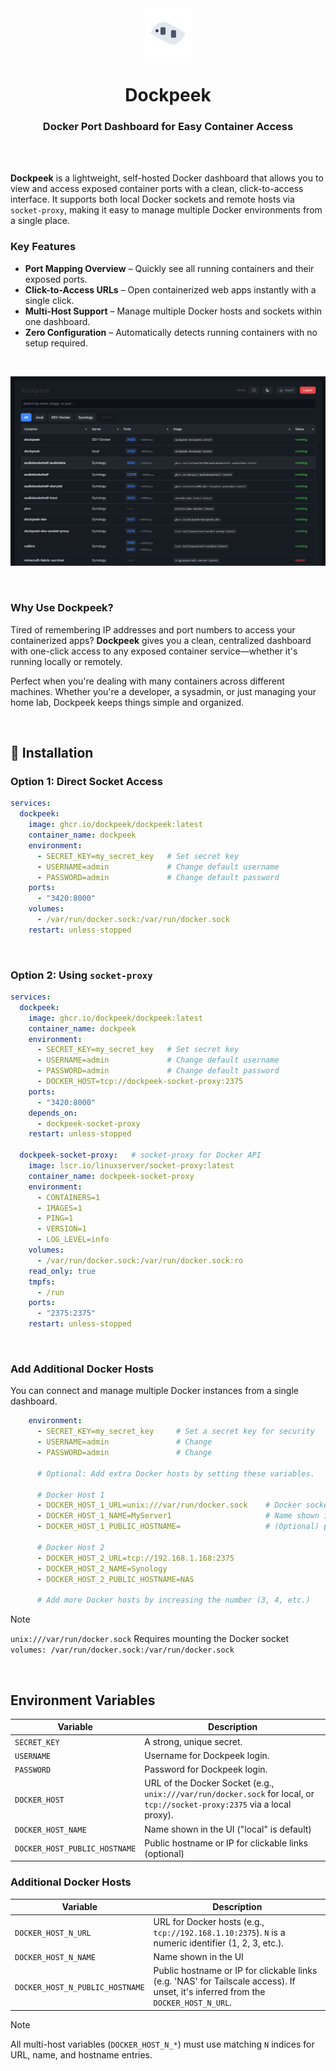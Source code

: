 <div align="center">
  <a href="https://github.com/dockpeek/dockpeek">
     <img src="static/logo_2.svg" alt="dockpeek logo" width="80" height="80"/>
  </a>
</div>

<h1 align="center">Dockpeek</h1>
<h3 align="center">Docker Port Dashboard for Easy Container Access</h3>

<br>
<br>

**Dockpeek** is a lightweight, self-hosted Docker dashboard that allows you to view and access exposed container ports with a clean, click-to-access interface. It supports both local Docker sockets and remote hosts via `socket-proxy`, making it easy to manage multiple Docker environments from a single place.


### Key Features

-  **Port Mapping Overview** – Quickly see all running containers and their exposed ports.
-  **Click-to-Access URLs** – Open containerized web apps instantly with a single click.
-  **Multi-Host Support** – Manage multiple Docker hosts and sockets within one dashboard.
-  **Zero Configuration** – Automatically detects running containers with no setup required.

<br>

<div align="center">

![Dockpeek Night mode screenshot](screenshot.png)

</div>

<br>

### Why Use Dockpeek?

Tired of remembering IP addresses and port numbers to access your containerized apps? **Dockpeek** gives you a clean, centralized dashboard with one-click access to any exposed container service—whether it's running locally or remotely.

Perfect when you're dealing with many containers across different machines. Whether you're a developer, a sysadmin, or just managing your home lab, Dockpeek keeps things simple and organized.

<br>

## 🔧 Installation

### Option 1: Direct Socket Access
```yaml
services:
  dockpeek:
    image: ghcr.io/dockpeek/dockpeek:latest
    container_name: dockpeek
    environment:
      - SECRET_KEY=my_secret_key   # Set secret key
      - USERNAME=admin             # Change default username
      - PASSWORD=admin             # Change default password
    ports:
      - "3420:8000"
    volumes:
      - /var/run/docker.sock:/var/run/docker.sock
    restart: unless-stopped
```

<br>

### Option 2: Using `socket-proxy`


```yaml
services:
  dockpeek:
    image: ghcr.io/dockpeek/dockpeek:latest
    container_name: dockpeek
    environment:
      - SECRET_KEY=my_secret_key   # Set secret key
      - USERNAME=admin             # Change default username
      - PASSWORD=admin             # Change default password
      - DOCKER_HOST=tcp://dockpeek-socket-proxy:2375
    ports:
      - "3420:8000"
    depends_on:
      - dockpeek-socket-proxy
    restart: unless-stopped

  dockpeek-socket-proxy:   # socket-proxy for Docker API
    image: lscr.io/linuxserver/socket-proxy:latest
    container_name: dockpeek-socket-proxy
    environment:
      - CONTAINERS=1
      - IMAGES=1
      - PING=1
      - VERSION=1
      - LOG_LEVEL=info
    volumes:
      - /var/run/docker.sock:/var/run/docker.sock:ro
    read_only: true
    tmpfs:
      - /run
    ports:
      - "2375:2375"
    restart: unless-stopped
```

<br>

###  Add Additional Docker Hosts

You can connect and manage multiple Docker instances from a single dashboard.

```yaml
    environment:
      - SECRET_KEY=my_secret_key     # Set a secret key for security
      - USERNAME=admin               # Change
      - PASSWORD=admin               # Change
      
      # Optional: Add extra Docker hosts by setting these variables.

      # Docker Host 1
      - DOCKER_HOST_1_URL=unix:///var/run/docker.sock    # Docker socket URL
      - DOCKER_HOST_1_NAME=MyServer1                     # Name shown in the UI
      - DOCKER_HOST_1_PUBLIC_HOSTNAME=                   # (Optional) public adress; if empty, inferred from URL
      
      # Docker Host 2
      - DOCKER_HOST_2_URL=tcp://192.168.1.168:2375     
      - DOCKER_HOST_2_NAME=Synology                    
      - DOCKER_HOST_2_PUBLIC_HOSTNAME=NAS              
      
      # Add more Docker hosts by increasing the number (3, 4, etc.)

```
  
> [!NOTE]
> `unix:///var/run/docker.sock`   Requires mounting the Docker socket `volumes: /var/run/docker.sock:/var/run/docker.sock`


<br>

## Environment Variables

| Variable                        | Description                                                                 |
|---------------------------------|-----------------------------------------------------------------------------|
| `SECRET_KEY`                    | A strong, unique secret.                                                    |
| `USERNAME`                      | Username for Dockpeek login.                                                |
| `PASSWORD`                      | Password for Dockpeek login.                                                |  
| `DOCKER_HOST`                   | URL of the Docker Socket (e.g., `unix:///var/run/docker.sock` for local, or `tcp://socket-proxy:2375` via a local proxy). |
| `DOCKER_HOST_NAME`              | Name shown in the UI ("local" is default)                                                       |
| `DOCKER_HOST_PUBLIC_HOSTNAME`   | Public hostname or IP for clickable links (optional)                                  |

### Additional Docker Hosts
| Variable                        | Description                                                                 |
|---------------------------------|-----------------------------------------------------------------------------|
| `DOCKER_HOST_N_URL`            | URL for Docker hosts (e.g., `tcp://192.168.1.10:2375`). `N` is a numeric identifier (1, 2, 3, etc.). |
| `DOCKER_HOST_N_NAME`           | Name shown in the UI                                                        |
| `DOCKER_HOST_N_PUBLIC_HOSTNAME`| Public hostname or IP for clickable links (e.g. 'NAS' for Tailscale access). If unset, it's inferred from the `DOCKER_HOST_N_URL`. |
  
> [!NOTE]
> All multi-host variables (`DOCKER_HOST_N_*`) must use matching `N` indices for URL, name, and hostname entries.